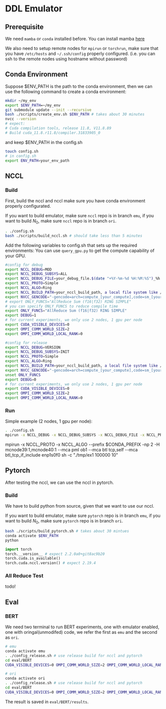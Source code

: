 # DDL Emulator

## Prerequisite

We need `mamba` or `conda` installed before. You can install mamba [here](https://mamba.readthedocs.io/en/latest/installation/mamba-installation.html)

We also need to setup remote nodes for `mpirun` or `torchrun`, make sure that you have `/etc/hosts` and `~/.ssh/config` properly configured. (i.e. you can ssh to the remote nodes using hostname without password)

## Conda Environment

Suppose $ENV_PATH is the path to the conda environment, then we can use the following command to create a conda environment:

```bash
mkdir ~/my_env
export $ENV_PATH=~/my_env
git submodule update --init --recursive
bash ./scripts/create_env.sh $ENV_PATH # takes about 30 minutes
nvcc --version
# expect:
# Cuda compilation tools, release 11.8, V11.8.89
# Build cuda_11.8.r11.8/compiler.31833905_0
```

and keep $ENV_PATH in the config.sh

```bash
touch config.sh
# in config.sh
export ENV_PATH=your_env_path
```

## NCCL

### Build

First, build the nccl and nccl make sure you have conda environment properly configurated.

If you want to build emulator, make sure `nccl` repo is in branch `emu`, if you want to build $N_0$, make sure `nccl` repo is in branch `ori`.

```bash
. ./config.sh
bash ./scripts/build_nccl.sh # should take less than 5 minutes
```

Add the following variables to config.sh that sets up the required environments:
You can use `query_gpu.py` to get the compute capability of your GPU.

```bash
#config for debug
export NCCL_DEBUG=MOD
export NCCL_DEBUG_SUBSYS=ALL
export NCCL_DEBUG_FILE=your_debug_file.$(date "+%Y-%m-%d %H:%M:%S")_%h:%p%h:%p
export NCCL_PROTO=Simple
export NCCL_ALGO=Ring
export NCCL_BUILD_PATH=your_nccl_build_path, a local file system like /tmp is recommended
export NVCC_GENCODE="-gencode=arch=compute_[your_compute],code=sm_[your_sm]"
# export ONLY_FUNCS="AllReduce Sum (f16|f32) RING SIMPLE"
# you can specify ONLY_FUNCS to reduce compile time
export ONLY_FUNCS="AllReduce Sum (f16|f32) RING SIMPLE"
export DEBUG=1
# for current experiments, we only use 2 nodes, 1 gpu per node
export CUDA_VISIBLE_DEVICES=0
export OMPI_COMM_WORLD_SIZE=2
export OMPI_COMM_WORLD_LOCAL_RANK=0
```

```bash
#config for release
export NCCL_DEBUG=VERSION
export NCCL_DEBUG_SUBSYS=INIT
export NCCL_PROTO=Simple
export NCCL_ALGO=Ring
export NCCL_BUILD_PATH=your_nccl_build_path, a local file system like /tmp is recommended
export NVCC_GENCODE="-gencode=arch=compute_[your_compute],code=sm_[your_sm]"
unset ONLY_FUNCS
export DEBUG=0
# for current experiments, we only use 2 nodes, 1 gpu per node
export CUDA_VISIBLE_DEVICES=0
export OMPI_COMM_WORLD_SIZE=2
export OMPI_COMM_WORLD_LOCAL_RANK=0
```

### Run

Simple example (2 nodes, 1 gpu per node):

```bash
. ./config.sh
mpirun -x NCCL_DEBUG -x NCCL_DEBUG_SUBSYS -x NCCL_DEBUG_FILE -x NCCL_PROTO -x NCCL_ALGO --prefix $CONDA_PREFIX -np 2 -H [node1]:1,[node2]:1  --mca pml ob1 --mca btl tcp,self --mca btl_tcp_if_include ens3f1 sh -c "./build/ex1 [#size] [#loop] > /tmp/nccl-emulator/log_debug$(date "+%m-%d-%H:%M:%S")"
```

mpirun -x NCCL_PROTO -x NCCL_ALGO --prefix $CONDA_PREFIX -np 2 -H mcnode39:1,mcnode40:1 --mca pml ob1 --mca btl tcp,self --mca btl_tcp_if_include enp1s0f0  sh -c "./tmp/ex1 100000 10"

<!-- Advanced example (2 nodes, 2 gpus per node):

```bash
mpirun -x NCCL_DEBUG -x NCCL_DEBUG_SUBSYS -x NCCL_SOCKET_IFNAME -x NCCL_DEBUG_FILE -x NCCL_PROTO -x NCCL_ALGO --prefix $CONDA_PREFIX -np 2 -H [node1]:1,[node2]:1  --mca pml ob1 --mca btl tcp,self --mca btl_tcp_if_include ens3f1 sh -c "./build/ex2 [#size] [#loop] 2 > /tmp/nccl-emulator/log_debug$(date "+%m-%d-%H:%M:%S")"
``` -->

<!-- mpirun -x NCCL_DEBUG -x NCCL_DEBUG_SUBSYS -x NCCL_SOCKET_IFNAME -x NCCL_DEBUG_FILE -x NCCL_PROTO -x NCCL_ALGO --prefix $CONDA_PREFIX -np 2 -H mcnode02:1,mcnode06:1  --mca pml ob1 --mca btl tcp,self --mca btl_tcp_if_include ens3f1 sh -c "/mnt/scratch/liub0a/nccl-emulator/ex1 100000 10" -->

 <!-- mpirun -x NCCL_DEBUG -x NCCL_DEBUG_SUBSYS -x NCCL_SOCKET_IFNAME -x NCCL_DEBUG_FILE -x NCCL_PROTO -x NCCL_ALGO --prefix $CONDA_PREFIX -np 2 -H mcnode39:1,mcnode40:1  --mca pml ob1 --mca btl tcp,self --mca btl_tcp_if_include enp1s0f0  sh -c "./build/ex2 1000 1 2" -->

## Pytorch

After testing the nccl, we can use the nccl in pytorch.

### Build

We have to build python from source, given that we want to use our nccl.


If you want to build emulator, make sure `pytorch` repo is in branch `emu`, if you want to build $N_0$, make sure `pytorch` repo is in branch `ori`.

```bash
bash ./scripts/build_pytorch.sh # takes about 30 mintues
conda activate $ENV_PATH
python
```

```python
import torch
torch.__version__ # expect 2.2.0a0+git8ac9b20
torch.cuda.is_available()
torch.cuda.nccl.version() # expect 2.19.4
```

### All Reduce Test

todo!
<!-- ```bash
export WORLD_SIZE=2
export RANK=0
export LOCAL_RANK=1
export MASTER_ADDR=your master ip
export MASTER_PORT=any unused port
export MOD_KERNEL_BYPASS=1
export MOD_NNODES=2
export MOD_MY_NODE=0
python ./py-examples/all_reduce.py
``` -->

## Eval

### BERT

We need two terminal to run BERT experiments, one with emulator enabled, one with oringal(unmodifed) code, we refer the first as `emu` and the second as `ori`.

```bash
# emu
conda activate emu
. ./config_release.sh # use release build for nccl and pytorch
cd eval/BERT
CUDA_VISIBLE_DEVICES=0 OMPI_COMM_WORLD_SIZE=2 OMPI_COMM_WORLD_LOCAL_RANK=0 OMPI_COMM_WORLD_RANK=0 MOD_KERNEL_BYPASS=1 ./run.sh
```

```bash
# ori
conda activate ori
. ./config_release.sh # use release build for nccl and pytorch
cd eval/BERT
CUDA_VISIBLE_DEVICES=0 OMPI_COMM_WORLD_SIZE=2 OMPI_COMM_WORLD_LOCAL_RANK=0 OMPI_COMM_WORLD_RANK=1 MOD_KERNEL_BYPASS=0 ./run.sh
```

The result is saved in `eval/BERT/results`.